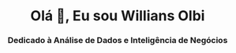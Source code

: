 <h1 align="center">Olá 👋, Eu sou Willians Olbi</h1>

<h3 align="center">Dedicado à Análise de Dados e Inteligência de Negócios</h3>

<!--
**Willians-olbi/Willians-olbi** is a ✨ _special_ ✨ repository because its `README.md` (this file) appears on your GitHub profile.
- 🌱 Analista de Dados **SQL | Power | BI | Python**

Here are some ideas to get you started:
- 💬 Me pergunte sobre **SQL, Power BI e Python**

- 📫 Como me contatar **willolbi@gmail.com**

<h3 align="left">Connect with me:</h3>
<p align="left">
<a href=www.linkedin.com/in/willians-olbi-2961991a8" target="blank"><img align="center" src="https://raw.githubusercontent.com/rahuldkjain/github-profile-readme-generator/master/src/images/icons/Social/linked-in-alt.svg" alt="www.linkedin.com/in/willians-olbi-2961991a8" height="30" width="40" /></a>
</p>

<h3 align="left">Languages and Tools:</h3>
<p align="left"> <a href="https://www.figma.com/" target="_blank" rel="noreferrer"> <img src="https://www.vectorlogo.zone/logos/figma/figma-icon.svg" alt="figma" width="40" height="40"/> </a> <a href="https://www.mysql.com/" target="_blank" rel="noreferrer"> <img src="https://raw.githubusercontent.com/devicons/devicon/master/icons/mysql/mysql-original-wordmark.svg" alt="mysql" width="40" height="40"/> </a> <a href="https://pandas.pydata.org/" target="_blank" rel="noreferrer"> <img src="https://raw.githubusercontent.com/devicons/devicon/2ae2a900d2f041da66e950e4d48052658d850630/icons/pandas/pandas-original.svg" alt="pandas" width="40" height="40"/> </a> <a href="https://www.python.org" target="_blank" rel="noreferrer"> <img src="https://raw.githubusercontent.com/devicons/devicon/master/icons/python/python-original.svg" alt="python" width="40" height="40"/> </a> <a href="https://seaborn.pydata.org/" target="_blank" rel="noreferrer"> <img src="https://seaborn.pydata.org/_images/logo-mark-lightbg.svg" alt="seaborn" width="40" height="40"/> </a> </p>

<p><img align="center" src="https://github-readme-stats.vercel.app/api/top-langs?username=joaochvs&show_icons=true&locale=en&layout=compact" alt="joaochvs" /></p>
